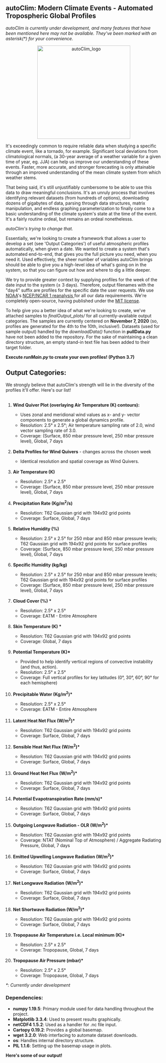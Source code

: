 
## autoClim: Modern Climate Events - Automated Tropospheric Global Profiles

*autoClim is currently under development, and many features that have been mentioned here may not be available. They've been marked with an asterisk(\*) for your convenience.* 

<p align="center"><img src=https://user-images.githubusercontent.com/47943744/123750937-c550b800-d8d4-11eb-80f9-58d768010fd0.jpeg alt=autoClim_logo width="300" height="300" align="middle"></p>

It's exceedingly common to require reliable data when studying a specific climate event, like a tornado, for example. Significant local deviations from climatological normals, (a 30-year average of a weather variable for a given time of year, eg. JJA) can help us improve our understanding of these events. Faster, more accurate, and stronger forecasting is only attainable through an improved understanding of the mean climate system from which weather stems.

That being said, it's still unjustifiably cumbersome to be able to use this data to draw meaningful conclusions. It's an unruly process that involves identifying relevant datasets (from hundreds of options), downloading dozens of gigabytes of data, parsing through data structures, matrix manipulation, and endless graphing parameterization to finally come to a basic understanding of the climate system's state at the time of the event. It's a fairly routine ordeal, but remains an ordeal nonethelesss. 

*autoClim's trying to change that.*

Essentially, we're looking to create a framework that allows a user to develop a set (see 'Output Categories') of useful atmospheric profiles automatically, when given a date. We wanted to create a system that's automated end-to-end, that gives you the full picture you need, when you need it. Used effectively, the sheer number of variables autoClim brings should be able to give you a high-level idea of what's going on in the system, so that you can figure out how and where to dig a little deeper. 

We try to provide greater context by supplying profiles for the week of the date input to the system (&#177; 3 days). Therefore, output filenames with the "day4" suffix are profiles for the specific date the user requests. We use <a href="https://psl.noaa.gov/data/gridded/data.ncep.reanalysis.html" target="_blank">NOAA</a>'s <a href="http://www.atmos.albany.edu/daes/atmclasses/atm305/Kistler_2001.pdf" target="_blank"> NCEP/NCAR 1 reanalysis </a> for all our data requirements. We're completely open-source, having published under the <a href="https://github.com/Mihir-DG/autoClim/blob/main/LICENSE" target="_blank">MIT license</a>. 

To help  give you a better idea of what we're looking to create, we've attached samples to *finalOutput_plots/* for all currently-available output categories. The samples are currently centered on **November 7, 2020** (so, profiles are generated for the 4th to the 10th, inclusive!). Datasets (used for sample output) handled by the *downloadData()* function in **pullData.py** have not been added to the repository. For the sake of maintaining a clean directory structure, an empty stand-in text file has been added to their target folder.

**Execute *runMain.py* to create your own profiles! (Python 3.7)**

## Output Categories:

We strongly believe that autoClim's strength will lie in the diversity of the profiles it'll offer. Here's our list!
<ol>
													<br/>
													<li><b>Wind Quiver Plot (overlaying Air Temperature (K) contours): </b></li>
													<ul>
														<li> Uses zonal and meridional wind values as x- and y- vector components to generate a global dynamics profile. </li>
														<li>Resolution: 2.5&#xb0; x 2.5&#xb0;; Air temperature sampling rate of 2.0, wind vector sampling rate of 3.0.</li>
														<li>Coverage: (Surface, 850 mbar pressure level, 250 mbar pressure level), Global, 7 days</li>
													</ul>
  <br/>
													<li><b>Delta Profiles for Wind Quivers</b> - changes across the chosen week</li>
													<ul>
														<li>Identical resolution and spatial coverage as Wind Quivers.</li>
													</ul>
  <br/>
													<li><b>Air Temperature (K)</b></li>
													<ul>
														<li>Resolution: 2.5&#xb0; x 2.5&#xb0;</li>
														<li>Coverage: (Surface, 850 mbar pressure level, 250 mbar pressure level), Global, 7 days</li>
													</ul>
  <br/>
													<li><b>Precipitation Rate (Kg/m<sup>2</sup>/s) </b></li>
													<ul>
														<li>Resolution: T62 Gaussian grid with 194x92 grid points</li>
														<li>Coverage: Surface, Global, 7 days</li>
													</ul>
  <br/>
													<li><b>Relative Humidity (%)</b></li>
													<ul>
														<li>Resolution: 2.5&#xb0; x 2.5&#xb0; for 250 mbar and 850 mbar pressure levels; T62 Gaussian grid with 194x92 grid points for surface profiles </li>
														<li>Coverage: (Surface, 850 mbar pressure level, 250 mbar pressure level), Global, 7 days</li>
													</ul>
  <br/>
													<li><b>Specific Humidity (kg/kg)</b></li>
													<ul>
														<li>Resolution: 2.5&#xb0; x 2.5&#xb0; for 250 mbar and 850 mbar pressure levels; T62 Gaussian grid with 194x92 grid points for surface profiles </li>
														<li>Coverage: (Surface, 850 mbar pressure level, 250 mbar pressure level), Global, 7 days</li>
													</ul>
  <br/>
													<li><b>Cloud Cover (%) *</b></li>
													<ul>
														<li>Resolution: 2.5&#xb0; x 2.5&#xb0;</li>
														<li>Coverage: EATM - Entire Atmosphere</li>
													</ul>
  <br/>
													<li><b>Skin Temperature (K) *</b></li>
													<ul>
														<li>Resolution: T62 Gaussian grid with 194x92 grid points</li>
														<li>Coverage: Global, 7 days</li>
													</ul>
  <br/>
													<li><b>Potential Temperature (K)*</b></li>
													<ul>
														<li>Provided to help identify vertical regions of convective instability (and thus, action).
														<li>Resolution: 2.5&#xb0; x 2.5&#xb0;</li>
														<li>Coverage: Full vertical profiles for key latitudes (0&#xb0;, 30&#xb0;, 60&#xb0;, 90&#xb0; for each hemisphere)
													</ul>
  <br/>
                          <li><b>Precipitable Water (Kg/m<sup>2</sup>)*</b></li>
												 	<ul>
												 		<li>Resolution: 2.5&#xb0; x 2.5&#xb0;</li>
														<li>Coverage: EATM - Entire Atmosphere</li>
													</ul>
  <br/>
													<li><b>Latent Heat Net Flux (W/m<sup>2</sup>)*</b></li>
													<ul>
														<li>Resolution: T62 Gaussian grid with 194x92 grid points</li>
														<li>Coverage: Surface, Global, 7 days</li>
													</ul>
  <br/>
													<li><b>Sensible Heat Net Flux (W/m<sup>2</sup>)*</b></li>
													<ul>
														<li>Resolution: T62 Gaussian grid with 194x92 grid points</li>
														<li>Coverage: Surface, Global, 7 days</li>
													</ul>
  <br/>
													<li><b>Ground Heat Net Flux (W/m<sup>2</sup>)*</b></li>
													<ul>
														<li>Resolution: T62 Gaussian grid with 194x92 grid points</li>
														<li>Coverage: Surface, Global, 7 days</li>
													</ul>
  <br/>
													<li><b>Potential Evapotranspiration Rate (mm/s)*</b></li>
													<ul>
														<li>Resolution: T62 Gaussian grid with 194x92 grid points</li>
														<li>Coverage: Surface, Global, 7 days</li>
													</ul>
  <br/>
													<li><b>Outgoing Longwave Radiation - OLR (W/m<sup>2</sup>)*</b></li>
													<ul>
														<li>Resolution: T62 Gaussian grid with 194x92 grid points</li>
														<li>Coverage: NTAT (Nominal Top of Atmosphere) / Aggregate Radiating Pressure, Global, 7 days</li>
													</ul>
  <br/>
													<li><b>Emitted Upwelling Longwave Radiation (W/m<sup>2</sup>)*</b></li>
													<ul>
														<li>Resolution: T62 Gaussian grid with 194x92 grid points</li>
														<li>Coverage: Surface, Global, 7 days</li>
													</ul>
  <br/>
													<li><b>Net Longwave Radiation (W/m<sup>2</sup>)*</b></li>
													<ul>
														<li>Resolution: T62 Gaussian grid with 194x92 grid points</li>
														<li>Coverage: Surface, Global, 7 days</li>
													</ul>
  <br/>
													<li><b>Net Shortwave Radiation (W/m<sup>2</sup>)*</b></li>
													<ul>
														<li>Resolution: T62 Gaussian grid with 194x92 grid points</li>
														<li>Coverage: Surface, Global, 7 days</li>
													</ul>
  <br/>
													<li><b>Tropopause Air Temperature i.e. Local minimum (K)*</b></li>
													<ul>
														<li>Resolution: 2.5&#xb0; x 2.5&#xb0;</li>
														<li>Coverage: Tropopause, Global, 7 days</li>
													</ul>
  <br/>
													<li><b>Tropopause Air Pressure (mbar)*</b></li>
													<ul>
														<li>Resolution: 2.5&#xb0; x 2.5&#xb0;</li>
														<li>Coverage: Tropopause, Global, 7 days</li>
													</ul>
												</ol>
<em>*: Currently under development</em>
 

### Dependencies:
- **numpy 1.19.5**: Primary module used for data handling throughout the project.
- **Matplotlib 3.3.4**: Used to present results graphically.
- **netCDF4 1.5.2**: Used as a handler for .nc file input.
- **Cartopy 0.19.2**: Provides a global basemap.
- **wget 3.2.0**: Web interfacing to automate dataset downloads.
- **os**: Handles internal directory structure.
- **PIL 1.1.6**: Setting up the basemap usage in plots.



**Here's some of our output!**
